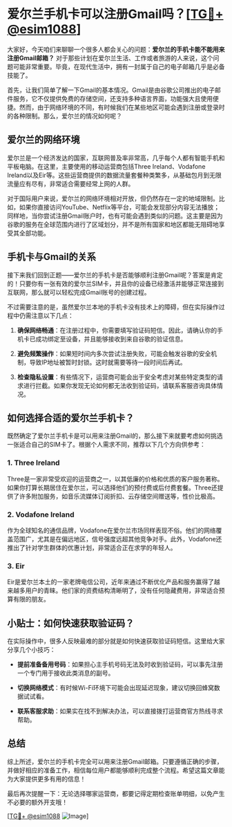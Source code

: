 # 爱尔兰手机卡可以注册Gmail吗？[[TG💪+ @esim1088](https://t.me/s/esim1088)]

大家好，今天咱们来聊聊一个很多人都会关心的问题：**爱尔兰的手机卡能不能用来注册Gmail邮箱？** 对于那些计划在爱尔兰生活、工作或者旅游的人来说，这个问题可能非常重要。毕竟，在现代生活中，拥有一封属于自己的电子邮箱几乎是必备技能了。

首先，让我们简单了解一下Gmail的基本情况。Gmail是由谷歌公司推出的电子邮件服务，它不仅提供免费的存储空间，还支持多种语言界面，功能强大且使用便捷。然而，由于网络环境的不同，有时候我们在某些地区可能会遇到注册或登录时的各种限制。那么，爱尔兰的情况如何呢？

## 爱尔兰的网络环境

爱尔兰是一个经济发达的国家，互联网普及率非常高，几乎每个人都有智能手机和平板电脑。在这里，主要使用的移动运营商包括Three Ireland、Vodafone Ireland以及Eir等。这些运营商提供的数据流量套餐种类繁多，从基础包月到无限流量应有尽有，非常适合需要经常上网的人群。

对于国际用户来说，爱尔兰的网络环境相对开放，但仍然存在一定的地域限制。比如，如果你直接访问YouTube、Netflix等平台，可能会发现部分内容无法播放；同样地，当你尝试注册Gmail账户时，也有可能会遇到类似的问题。这主要是因为谷歌的服务在全球范围内进行了区域划分，并不是所有国家和地区都能无阻碍地享受其全部功能。

## 手机卡与Gmail的关系

接下来我们回到正题——爱尔兰的手机卡是否能够顺利注册Gmail呢？答案是肯定的！只要你有一张有效的爱尔兰SIM卡，并且你的设备已经激活并能够正常连接到互联网，那么就可以轻松完成Gmail账号的创建过程。

不过需要注意的是，虽然爱尔兰本地的手机卡没有技术上的障碍，但在实际操作过程中仍需注意以下几点：

1. **确保网络畅通**：在注册过程中，你需要填写验证码短信。因此，请确认你的手机卡已成功绑定至设备，并且能够接收到来自谷歌的验证信息。
   
2. **避免频繁操作**：如果短时间内多次尝试注册失败，可能会触发谷歌的安全机制，导致IP地址被暂时封锁。这时就需要等待一段时间后再试。

3. **检查隐私设置**：有些情况下，运营商可能会出于安全考虑对某些特定类型的请求进行拦截。如果你发现无论如何都无法收到验证码，请联系客服咨询具体情况。

## 如何选择合适的爱尔兰手机卡？

既然确定了爱尔兰手机卡是可以用来注册Gmail的，那么接下来就要考虑如何挑选一张适合自己的SIM卡了。根据个人需求不同，推荐以下几个方向供参考：

### 1. Three Ireland

Three是一家非常受欢迎的运营商之一，以其低廉的价格和优质的客户服务著称。如果你打算长期居住在爱尔兰，可以选择他们的预付费或后付费套餐。Three还提供了许多附加服务，如音乐流媒体订阅折扣、云存储空间赠送等，性价比极高。

### 2. Vodafone Ireland

作为全球知名的通信品牌，Vodafone在爱尔兰市场同样表现不俗。他们的网络覆盖范围广，尤其是在偏远地区，信号强度远超其他竞争对手。此外，Vodafone还推出了针对学生群体的优惠计划，非常适合正在求学的年轻人。

### 3. Eir

Eir是爱尔兰本土的一家老牌电信公司，近年来通过不断优化产品和服务赢得了越来越多用户的青睐。他们家的资费结构清晰明了，没有任何隐藏费用，非常适合预算有限的朋友。

## 小贴士：如何快速获取验证码？

在实际操作中，很多人反映最难的部分就是如何快速获取验证码短信。这里给大家分享几个小技巧：

- **提前准备备用号码**：如果担心主手机号码无法及时收到验证码，可以事先注册一个专门用于接收此类消息的副号。
  
- **切换网络模式**：有时候Wi-Fi环境下可能会出现延迟现象，建议切换回蜂窝数据试试看。

- **联系客服求助**：如果实在找不到解决办法，可以直接拨打运营商官方热线寻求帮助。

## 总结

综上所述，爱尔兰的手机卡完全可以用来注册Gmail邮箱。只要遵循正确的步骤，并做好相应的准备工作，相信每位用户都能够顺利完成整个流程。希望这篇文章能为大家提供更多有用的信息！

最后再次提醒一下：无论选择哪家运营商，都要记得定期检查账单明细，以免产生不必要的额外开支哦！

[[TG💪+ @esim1088](https://t.me/s/esim1088) ![Image](https://i.postimg.cc/4NQfJmqS/Snipaste-2025-05-13-00-14-12.png)]